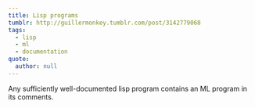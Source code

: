 ```yaml
---
title: Lisp programs
tumblr: http://guillermonkey.tumblr.com/post/3142779068
tags:
  - lisp
  - ml
  - documentation
quote:
  author: null
---
```


Any sufficiently well-documented lisp program contains an ML program in its comments.
